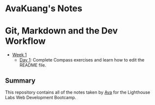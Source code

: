 # AvaKuang's Notes

# Git, Markdown and the Dev Workflow
<!-- # is use to represnt the size of the header
###### This is an H6 header (smallest) -->

* [Week 1](/Week_1)
    * [Day 1](/Week1/Day1): Complete Compass exercises and learn how to edit the README file.

          

## Summary 

This repository contains all of the notes taken by [Ava](https://github.com/avacadok) for the Lighthouse Labs Web Development Bootcamp.

